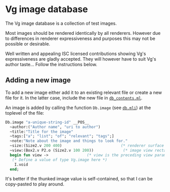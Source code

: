 # Vg image database

The Vg image database is a collection of test images. 

Most images should be rendered identically by all renderers. However
due to differences in renderer expressiveness and purposes this may
not be possible or desirable.

Well written and appealing ISC licensed contributions showing Vg's
expressiveness are gladly accepted. They will however have to suit
Vg's author taste... Follow the instructions below.

## Adding a new image

To add a new image either add it to an existing relevant file or
create a new file for it. In the latter case, include the new file in
[`db_contents.ml`](db_contents.ml).

An image is added by calling the function `Db.image` (see [`db.mli`](db.mli))
at the toplevel of the file:

```ocaml
Db.image "a-unique-string-id" __POS__
  ~author:("Author name", "uri to author")
  ~title:"Title for the image"
  ~tags:["a"; "list"; "of"; "relevant"; "tags";]
  ~note:"Note about the image and things to look for."
  ~size:(Size2.v 200 400)                          (* renderer surface size. *)
  ~view:(Box2.v P2.o (Size2.v 100 200))             (* image view rectangle. *)
  begin fun view ->                 (* view is the preceding view parameter. *)
   (* Define a value of type Vg.image here *)
    I.void
  end;
```

It's better if the thunked image value is self-contained, so that I
can be copy-pasted to play around.


